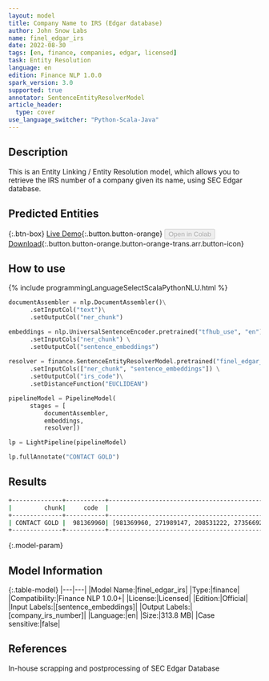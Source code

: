 ```yaml
---
layout: model
title: Company Name to IRS (Edgar database)
author: John Snow Labs
name: finel_edgar_irs
date: 2022-08-30
tags: [en, finance, companies, edgar, licensed]
task: Entity Resolution
language: en
edition: Finance NLP 1.0.0
spark_version: 3.0
supported: true
annotator: SentenceEntityResolverModel
article_header:
  type: cover
use_language_switcher: "Python-Scala-Java"
---
```


## Description

This is an Entity Linking / Entity Resolution model, which allows you to retrieve the IRS number of a company given its name, using SEC Edgar database.

## Predicted Entities



{:.btn-box}
[Live Demo](https://demo.johnsnowlabs.com/finance/ER_EDGAR_CRUNCHBASE/){:.button.button-orange}
<button class="button button-orange" disabled>Open in Colab</button>
[Download](https://s3.amazonaws.com/auxdata.johnsnowlabs.com/finance/models/finel_edgar_irs_en_1.0.0_3.2_1661866402930.zip){:.button.button-orange.button-orange-trans.arr.button-icon}

## How to use



<div class="tabs-box" markdown="1">
{% include programmingLanguageSelectScalaPythonNLU.html %}

```python
documentAssembler = nlp.DocumentAssembler()\
      .setInputCol("text")\
      .setOutputCol("ner_chunk")

embeddings = nlp.UniversalSentenceEncoder.pretrained("tfhub_use", "en") \
      .setInputCols("ner_chunk") \
      .setOutputCol("sentence_embeddings")
    
resolver = finance.SentenceEntityResolverModel.pretrained("finel_edgar_irs", "en", "finance/models")\
      .setInputCols(["ner_chunk", "sentence_embeddings"]) \
      .setOutputCol("irs_code")\
      .setDistanceFunction("EUCLIDEAN")

pipelineModel = PipelineModel(
      stages = [
          documentAssembler,
          embeddings,
          resolver])

lp = LightPipeline(pipelineModel)

lp.fullAnnotate("CONTACT GOLD")
```

</div>

## Results

```bash
+--------------+-----------+---------------------------------------------------------+--------------------------------------------------------+-------------------------------------------+
|         chunk|     code  |                                                all_codes|                                            resolutions |                              all_distances|
+--------------+-----------+---------------------------------------------------------+--------------------------------------------------------+-------------------------------------------+
| CONTACT GOLD |  981369960| [981369960, 271989147, 208531222, 273566922, 270348508] |[981369960, 271989147, 208531222, 273566922, 270348508] |  [0.1733, 0.3700, 0.3867, 0.4103, 0.4121] |
+--------------+-----------+---------------------------------------------------------+--------------------------------------------------------+-------------------------------------------+
```

{:.model-param}
## Model Information

{:.table-model}
|---|---|
|Model Name:|finel_edgar_irs|
|Type:|finance|
|Compatibility:|Finance NLP 1.0.0+|
|License:|Licensed|
|Edition:|Official|
|Input Labels:|[sentence_embeddings]|
|Output Labels:|[company_irs_number]|
|Language:|en|
|Size:|313.8 MB|
|Case sensitive:|false|

## References

In-house scrapping and postprocessing of SEC Edgar Database